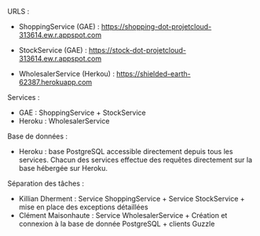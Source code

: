 URLS :

- ShoppingService (GAE) : https://shopping-dot-projetcloud-313614.ew.r.appspot.com

- StockService (GAE) : https://stock-dot-projetcloud-313614.ew.r.appspot.com
- WholesalerService (Herkou) : https://shielded-earth-62387.herokuapp.com

Services :

- GAE : ShoppingService + StockService
- Heroku : WholesalerService

Base de données :

- Heroku : base PostgreSQL accessible directement depuis tous les services.
Chacun des services effectue des requêtes directement sur la base hébergée sur Heroku.

Séparation des tâches :

- Killian Dherment : Service ShoppingService + Service StockService + mise en place des exceptions détaillées
- Clément Maisonhaute : Service WholesalerService + Création et connexion à la base de donnée PostgreSQL + clients Guzzle
